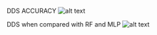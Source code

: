 DDS ACCURACY
![alt text]([http://url/to/img.png](https://github.com/Junaid1851/Projects/blob/main/DDSaccuracy.png))

DDS when compared with RF and MLP
![alt text]([[http://url/to/img.png](https://github.com/Junaid1851/Projects/blob/main/DDSaccuracy.png)](https://github.com/Junaid1851/Projects/blob/main/DDScomparison.jpeg))

